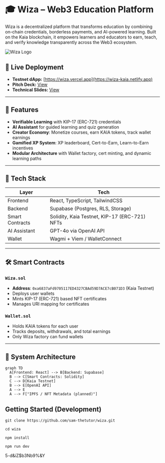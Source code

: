 # 🎓 Wiza – Web3 Education Platform

Wiza is a decentralized platform that transforms education by combining on-chain credentials, borderless payments, and AI-powered learning. Built on the Kaia blockchain, it empowers learners and educators to earn, teach, and verify knowledge transparently across the Web3 ecosystem.

![Wiza Logo](https://wiza-kaia.netlify.app/images/logo.png)

## 🔗 Live Deployment

- **Testnet dApp:** [https://wiza.vercel.app](https://wiza-kaia.netlify.app)
- **Pitch Deck:** [View](https://wiza-kaia.netlify.app/pitch-deck)
- **Technical Slides:** [View](https://wiza-kaia.netlify.app/docs)

---

## 🚀 Features

- **Verifiable Learning** with KIP-17 (ERC-721) credentials
- **AI Assistant** for guided learning and quiz generation
- **Creator Economy**: Monetize courses, earn KAIA tokens, track wallet earnings
- **Gamified XP System**: XP leaderboard, Cert-to-Earn, Learn-to-Earn incentives
- **Modular Architecture** with Wallet factory, cert minting, and dynamic learning paths

---

## 🧠 Tech Stack

| Layer         | Tech                                               |
|---------------|----------------------------------------------------|
| Frontend      | React, TypeScript, TailwindCSS                     |
| Backend       | Supabase (Postgres, RLS, Storage)            |
| Smart Contracts | Solidity, Kaia Testnet, KIP-17 (ERC-721) NFTs |
| AI Assistant  | GPT-4o via OpenAI API                              |
| Wallet        | Wagmi + Viem / WalletConnect               |

---

## 🛠️ Smart Contracts

### `Wiza.sol`
- **Address**: `0xa6837aFd9705117ED4327CBAd59D7ACE7cB071D3` (Kaia Testnet)
- Deploys user wallets
- Mints KIP-17 (ERC-721) based NFT certificates
- Manages URI mapping for certificates

### `Wallet.sol`
- Holds KAIA tokens for each user
- Tracks deposits, withdrawals, and total earnings
- Only Wiza factory can fund wallets


---

## 📐 System Architecture

```mermaid
graph TD
  A[Frontend: React] --> B[Backend: Supabase]
  B --> C[Smart Contracts: Solidity]
  C --> D[Kaia Testnet]
  B --> E[OpenAI API]
  A --> E
  A --> F["IPFS / NFT Metadata (planned)"]
```

## Getting Started (Development)

```
git clone https://github.com/sam-thetutor/wiza.git
```

```
cd wiza
```

```
npm install
```

```
npm run dev
```





5-d&iZ$b3Nb9%&Y